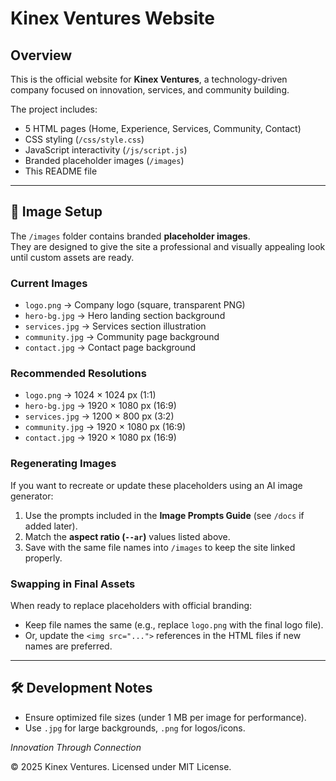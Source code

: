 # Kinex Ventures Website

## Overview
This is the official website for **Kinex Ventures**, a technology-driven company focused on innovation, services, and community building.

The project includes:
- 5 HTML pages (Home, Experience, Services, Community, Contact)
- CSS styling (`/css/style.css`)
- JavaScript interactivity (`/js/script.js`)
- Branded placeholder images (`/images`)
- This README file

---

## 🚀 Image Setup

The `/images` folder contains branded **placeholder images**.  
They are designed to give the site a professional and visually appealing look until custom assets are ready.

### Current Images
- `logo.png` → Company logo (square, transparent PNG)
- `hero-bg.jpg` → Hero landing section background
- `services.jpg` → Services section illustration
- `community.jpg` → Community page background
- `contact.jpg` → Contact page background

### Recommended Resolutions
- `logo.png` → 1024 × 1024 px (1:1)
- `hero-bg.jpg` → 1920 × 1080 px (16:9)
- `services.jpg` → 1200 × 800 px (3:2)
- `community.jpg` → 1920 × 1080 px (16:9)
- `contact.jpg` → 1920 × 1080 px (16:9)

### Regenerating Images
If you want to recreate or update these placeholders using an AI image generator:
1. Use the prompts included in the **Image Prompts Guide** (see `/docs` if added later).
2. Match the **aspect ratio (`--ar`)** values listed above.
3. Save with the same file names into `/images` to keep the site linked properly.

### Swapping in Final Assets
When ready to replace placeholders with official branding:
- Keep file names the same (e.g., replace `logo.png` with the final logo file).  
- Or, update the `<img src="...">` references in the HTML files if new names are preferred.

---

## 🛠️ Development Notes
- Ensure optimized file sizes (under 1 MB per image for performance).  
- Use `.jpg` for large backgrounds, `.png` for logos/icons.  


*Innovation Through Connection*

© 2025 Kinex Ventures. Licensed under MIT License.
